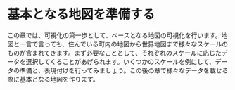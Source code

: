 ﻿# 基本となる地図を準備する
この章では、可視化の第一歩として、ベースとなる地図の可視化を行います。地図と一言で言っても、住んでいる町内の地図から世界地図まで様々なスケールのものが含まれてきます。まず必要なこととして、それぞれのスケールに応じたデータを選択してくることがあげられます。いくつかのスケールを例にして、データの準備と、表現付けを行ってみましょう。この後の章で様々なデータを載せる際に基本となる地図を作ります。
